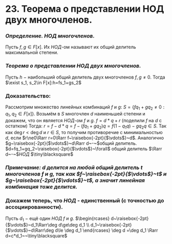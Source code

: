 # 23. Теорема о представлении НОД двух многочленов.

### *Определение. $НОД$ многочленов.*
Пусть $f,g\in F[x]$. Их $НОД$-ом называют их общий делитель максимальной степени.

### *Теорема о представлении $НОД$ двух многочленов.*
Пусть $h~-~$наибольший общий делитель двух многочленов $f,g\ne0$.
Тогда $\exist s_1, s_2\in F[x]:h=fs_1+gs_2$

### Доказательство:
Рассмотрим множество линейных комбинаций $f$ и $g$:
$S=\{fq_1+gq_2\ne0:q_1,q_2\in F[x]\}$.
Возьмём в $S$ многочлен $d$ наименьшей степени и докажем, что он является $НОД$-ом $f$  и $g$.
$f=d*q+r$ (поделили $f$ на $d$ с остатком)
Тогда: $r=f-d*q=f-(fq_1+gq_2)q=f(1-q_1q)-gq_2q\in S$.
Так как $\deg r<\deg d$ и $r\in S$, то получим противоречие с минимальностью $d$, если $r\ne0\Rarr r=0\Rarr f~\raisebox{-2pt}{$\vdots$}~d$.
Аналогично $g~\raisebox{-2pt}{$\vdots$}~d\Rarr d~-~$общий делитель.
$d=fq_1+gq_2~\raisebox{-2pt}{$\vdots$}~\forall$ общий делитель $\Rarr d~-~$$НОД$  $\tiny\blacksquare$

### *Примечание: $d$ делится на любой общий делитель $t$ многочленов $f$ и $g$, так как $f~\raisebox{-2pt}{$\vdots$}~t$ и $g~\raisebox{-2pt}{$\vdots$}~t$, а значит линейная комбинация тоже делится.*

### Докажем теперь, что $НОД$ - единственный (с точностью до ассоциированности).
Пусть $d_1 ~-~$ещё один $НОД$ $f$ и $g$.
$\begin{rcases}
d~\raisebox{-2pt}{$\vdots$}~d_1\Rarr\deg d\ge\deg d_1
\\
d_1~\raisebox{-2pt}{$\vdots$}~d\Rarr\deg d\le \deg d_1
\end{rcases}
\deg d =\deg d_1 \Rarr d=c*d_1~~\tiny\blacksquare$